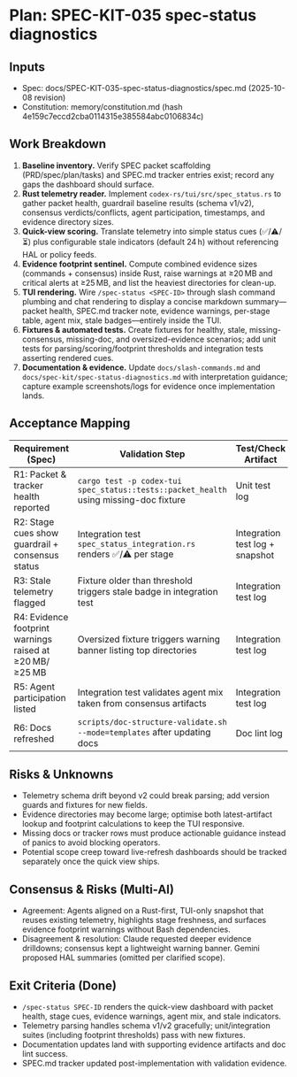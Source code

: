 # Plan: SPEC-KIT-035 spec-status diagnostics
## Inputs
- Spec: docs/SPEC-KIT-035-spec-status-diagnostics/spec.md (2025-10-08 revision)
- Constitution: memory/constitution.md (hash 4e159c7eccd2cba0114315e385584abc0106834c)

## Work Breakdown
1. **Baseline inventory.** Verify SPEC packet scaffolding (PRD/spec/plan/tasks) and SPEC.md tracker entries exist; record any gaps the dashboard should surface.
2. **Rust telemetry reader.** Implement `codex-rs/tui/src/spec_status.rs` to gather packet health, guardrail baseline results (schema v1/v2), consensus verdicts/conflicts, agent participation, timestamps, and evidence directory sizes.
3. **Quick-view scoring.** Translate telemetry into simple status cues (✅/⚠/⏳) plus configurable stale indicators (default 24 h) without referencing HAL or policy feeds.
4. **Evidence footprint sentinel.** Compute combined evidence sizes (commands + consensus) inside Rust, raise warnings at ≥20 MB and critical alerts at ≥25 MB, and list the heaviest directories for clean-up.
5. **TUI rendering.** Wire `/spec-status <SPEC-ID>` through slash command plumbing and chat rendering to display a concise markdown summary—packet health, SPEC.md tracker note, evidence warnings, per-stage table, agent mix, stale badges—entirely inside the TUI.
6. **Fixtures & automated tests.** Create fixtures for healthy, stale, missing-consensus, missing-doc, and oversized-evidence scenarios; add unit tests for parsing/scoring/footprint thresholds and integration tests asserting rendered cues.
7. **Documentation & evidence.** Update `docs/slash-commands.md` and `docs/spec-kit/spec-status-diagnostics.md` with interpretation guidance; capture example screenshots/logs for evidence once implementation lands.

## Acceptance Mapping
| Requirement (Spec) | Validation Step | Test/Check Artifact |
| --- | --- | --- |
| R1: Packet & tracker health reported | `cargo test -p codex-tui spec_status::tests::packet_health` using missing-doc fixture | Unit test log |
| R2: Stage cues show guardrail + consensus status | Integration test `spec_status_integration.rs` renders ✅/⚠ per stage | Integration test log + snapshot |
| R3: Stale telemetry flagged | Fixture older than threshold triggers stale badge in integration test | Integration test log |
| R4: Evidence footprint warnings raised at ≥20 MB/≥25 MB | Oversized fixture triggers warning banner listing top directories | Integration test log |
| R5: Agent participation listed | Integration test validates agent mix taken from consensus artifacts | Integration test log |
| R6: Docs refreshed | `scripts/doc-structure-validate.sh --mode=templates` after updating docs | Doc lint log |

## Risks & Unknowns
- Telemetry schema drift beyond v2 could break parsing; add version guards and fixtures for new fields.
- Evidence directories may become large; optimise both latest-artifact lookup and footprint calculations to keep the TUI responsive.
- Missing docs or tracker rows must produce actionable guidance instead of panics to avoid blocking operators.
- Potential scope creep toward live-refresh dashboards should be tracked separately once the quick view ships.

## Consensus & Risks (Multi-AI)
- Agreement: Agents aligned on a Rust-first, TUI-only snapshot that reuses existing telemetry, highlights stage freshness, and surfaces evidence footprint warnings without Bash dependencies.
- Disagreement & resolution: Claude requested deeper evidence drilldowns; consensus kept a lightweight warning banner. Gemini proposed HAL summaries (omitted per clarified scope).

## Exit Criteria (Done)
- `/spec-status SPEC-ID` renders the quick-view dashboard with packet health, stage cues, evidence warnings, agent mix, and stale indicators.
- Telemetry parsing handles schema v1/v2 gracefully; unit/integration suites (including footprint thresholds) pass with new fixtures.
- Documentation updates land with supporting evidence artifacts and doc lint success.
- SPEC.md tracker updated post-implementation with validation evidence.
